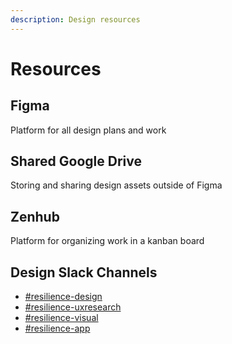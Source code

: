 ```yaml
---
description: Design resources
---
```


# Resources

## Figma

Platform for all design plans and work

## Shared Google Drive

Storing and sharing design assets outside of Figma

## Zenhub

Platform for organizing work in a kanban board

## Design Slack Channels

* [\#resilience-design](https://mutualaidworld.slack.com/archives/C010PH9MAFL)
* [\#resilience-uxresearch](https://mutualaidworld.slack.com/archives/C011HHF5UQM)
* [\#resilience-visual](https://mutualaidworld.slack.com/archives/C010CK7SXMM)
* [\#resilience-app](https://mutualaidworld.slack.com/archives/C010VC3EN2G)

